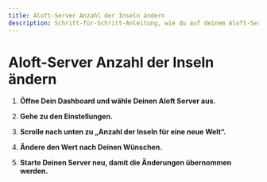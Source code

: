 ```yaml
---
title: Aloft-Server Anzahl der Inseln ändern
description: Schritt-für-Schritt-Anleitung, wie du auf deinem Aloft-Server die Anzahl der Inseln änderst
---
```


# Aloft-Server Anzahl der Inseln ändern

1. <strong>Öffne Dein Dashboard und wähle Deinen Aloft Server aus.</strong>

2. <strong>Gehe zu den Einstellungen.</strong>

3. <strong>Scrolle nach unten zu „Anzahl der Inseln für eine neue Welt“.</strong>

4. <strong>Ändere den Wert nach Deinen Wünschen.</strong>

5. <strong>Starte Deinen Server neu, damit die Änderungen übernommen werden.</strong>
